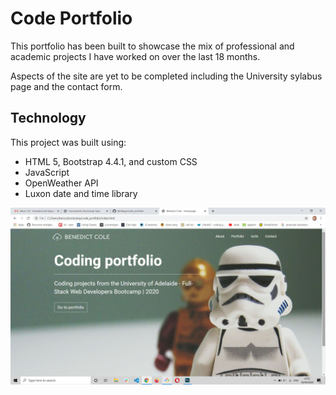 # Code Portfolio

This portfolio has been built to showcase the mix of professional and academic projects I have worked on over the last 18 months. 

Aspects of the site are yet to be completed including the University sylabus page and the contact form.

## Technology

This project was built using:

- HTML 5, Bootstrap 4.4.1, and custom CSS
- JavaScript
- OpenWeather API
- Luxon date and time library

![Screen grab of project](code_portfolio.jpg)
